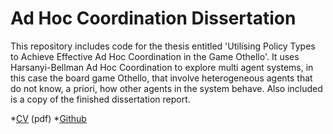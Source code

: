 # Ad Hoc Coordination Dissertation

This repository includes code for the thesis entitled 'Utilising Policy Types to Achieve Effective Ad Hoc Coordination in the
Game Othello'. It uses Harsanyi-Bellman Ad Hoc Coordination to explore multi agent systems, in this case the board game Othello, 
that involve heterogeneous agents that do not know, a priori, how other agents in the system behave. Also included is a copy of the 
finished dissertation report.

*[CV](assets/stevinson_CV.pdf) (pdf)
*[Github](https://github.com/Stevinson/HBAdissertation)
